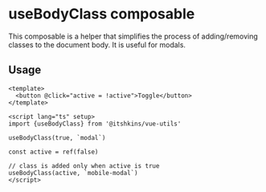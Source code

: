 # useBodyClass composable

This composable is a helper that simplifies the process of adding/removing classes to the document body.
It is useful for modals.

## Usage

```vue
<template>
  <button @click="active = !active">Toggle</button>
</template>

<script lang="ts" setup>
import {useBodyClass} from '@itshkins/vue-utils'

useBodyClass(true, `modal`)

const active = ref(false)

// class is added only when active is true
useBodyClass(active, `mobile-modal`)
</script>
```
